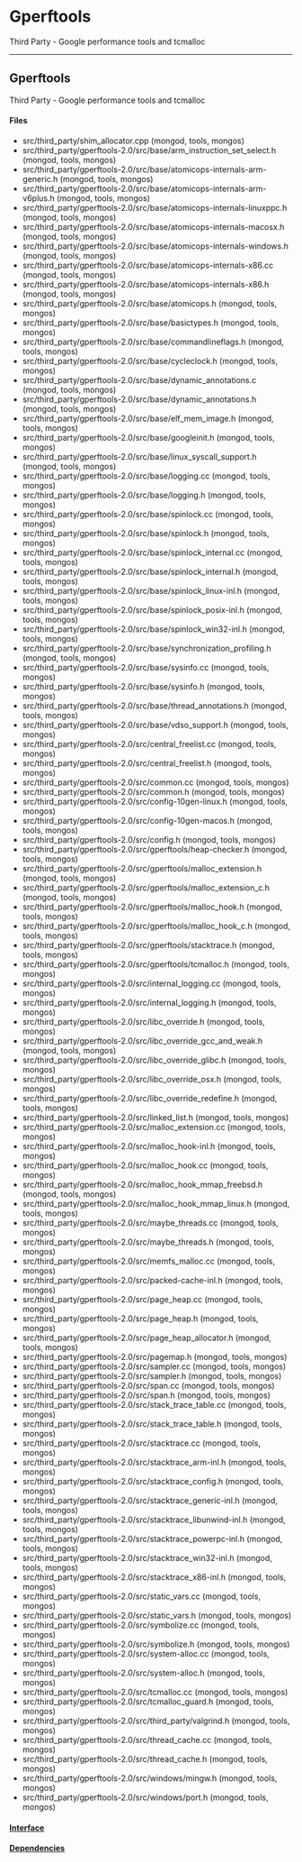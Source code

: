 # Gperftools
Third Party - Google performance tools and tcmalloc


-------------

## Gperftools
Third Party - Google performance tools and tcmalloc

#### Files
- src/third\_party/shim\_allocator.cpp   (mongod, tools, mongos)
- src/third\_party/gperftools-2.0/src/base/arm\_instruction\_set\_select.h   (mongod, tools, mongos)
- src/third\_party/gperftools-2.0/src/base/atomicops-internals-arm-generic.h   (mongod, tools, mongos)
- src/third\_party/gperftools-2.0/src/base/atomicops-internals-arm-v6plus.h   (mongod, tools, mongos)
- src/third\_party/gperftools-2.0/src/base/atomicops-internals-linuxppc.h   (mongod, tools, mongos)
- src/third\_party/gperftools-2.0/src/base/atomicops-internals-macosx.h   (mongod, tools, mongos)
- src/third\_party/gperftools-2.0/src/base/atomicops-internals-windows.h   (mongod, tools, mongos)
- src/third\_party/gperftools-2.0/src/base/atomicops-internals-x86.cc   (mongod, tools, mongos)
- src/third\_party/gperftools-2.0/src/base/atomicops-internals-x86.h   (mongod, tools, mongos)
- src/third\_party/gperftools-2.0/src/base/atomicops.h   (mongod, tools, mongos)
- src/third\_party/gperftools-2.0/src/base/basictypes.h   (mongod, tools, mongos)
- src/third\_party/gperftools-2.0/src/base/commandlineflags.h   (mongod, tools, mongos)
- src/third\_party/gperftools-2.0/src/base/cycleclock.h   (mongod, tools, mongos)
- src/third\_party/gperftools-2.0/src/base/dynamic\_annotations.c   (mongod, tools, mongos)
- src/third\_party/gperftools-2.0/src/base/dynamic\_annotations.h   (mongod, tools, mongos)
- src/third\_party/gperftools-2.0/src/base/elf\_mem\_image.h   (mongod, tools, mongos)
- src/third\_party/gperftools-2.0/src/base/googleinit.h   (mongod, tools, mongos)
- src/third\_party/gperftools-2.0/src/base/linux\_syscall\_support.h   (mongod, tools, mongos)
- src/third\_party/gperftools-2.0/src/base/logging.cc   (mongod, tools, mongos)
- src/third\_party/gperftools-2.0/src/base/logging.h   (mongod, tools, mongos)
- src/third\_party/gperftools-2.0/src/base/spinlock.cc   (mongod, tools, mongos)
- src/third\_party/gperftools-2.0/src/base/spinlock.h   (mongod, tools, mongos)
- src/third\_party/gperftools-2.0/src/base/spinlock\_internal.cc   (mongod, tools, mongos)
- src/third\_party/gperftools-2.0/src/base/spinlock\_internal.h   (mongod, tools, mongos)
- src/third\_party/gperftools-2.0/src/base/spinlock\_linux-inl.h   (mongod, tools, mongos)
- src/third\_party/gperftools-2.0/src/base/spinlock\_posix-inl.h   (mongod, tools, mongos)
- src/third\_party/gperftools-2.0/src/base/spinlock\_win32-inl.h   (mongod, tools, mongos)
- src/third\_party/gperftools-2.0/src/base/synchronization\_profiling.h   (mongod, tools, mongos)
- src/third\_party/gperftools-2.0/src/base/sysinfo.cc   (mongod, tools, mongos)
- src/third\_party/gperftools-2.0/src/base/sysinfo.h   (mongod, tools, mongos)
- src/third\_party/gperftools-2.0/src/base/thread\_annotations.h   (mongod, tools, mongos)
- src/third\_party/gperftools-2.0/src/base/vdso\_support.h   (mongod, tools, mongos)
- src/third\_party/gperftools-2.0/src/central\_freelist.cc   (mongod, tools, mongos)
- src/third\_party/gperftools-2.0/src/central\_freelist.h   (mongod, tools, mongos)
- src/third\_party/gperftools-2.0/src/common.cc   (mongod, tools, mongos)
- src/third\_party/gperftools-2.0/src/common.h   (mongod, tools, mongos)
- src/third\_party/gperftools-2.0/src/config-10gen-linux.h   (mongod, tools, mongos)
- src/third\_party/gperftools-2.0/src/config-10gen-macos.h   (mongod, tools, mongos)
- src/third\_party/gperftools-2.0/src/config.h   (mongod, tools, mongos)
- src/third\_party/gperftools-2.0/src/gperftools/heap-checker.h   (mongod, tools, mongos)
- src/third\_party/gperftools-2.0/src/gperftools/malloc\_extension.h   (mongod, tools, mongos)
- src/third\_party/gperftools-2.0/src/gperftools/malloc\_extension\_c.h   (mongod, tools, mongos)
- src/third\_party/gperftools-2.0/src/gperftools/malloc\_hook.h   (mongod, tools, mongos)
- src/third\_party/gperftools-2.0/src/gperftools/malloc\_hook\_c.h   (mongod, tools, mongos)
- src/third\_party/gperftools-2.0/src/gperftools/stacktrace.h   (mongod, tools, mongos)
- src/third\_party/gperftools-2.0/src/gperftools/tcmalloc.h   (mongod, tools, mongos)
- src/third\_party/gperftools-2.0/src/internal\_logging.cc   (mongod, tools, mongos)
- src/third\_party/gperftools-2.0/src/internal\_logging.h   (mongod, tools, mongos)
- src/third\_party/gperftools-2.0/src/libc\_override.h   (mongod, tools, mongos)
- src/third\_party/gperftools-2.0/src/libc\_override\_gcc\_and\_weak.h   (mongod, tools, mongos)
- src/third\_party/gperftools-2.0/src/libc\_override\_glibc.h   (mongod, tools, mongos)
- src/third\_party/gperftools-2.0/src/libc\_override\_osx.h   (mongod, tools, mongos)
- src/third\_party/gperftools-2.0/src/libc\_override\_redefine.h   (mongod, tools, mongos)
- src/third\_party/gperftools-2.0/src/linked\_list.h   (mongod, tools, mongos)
- src/third\_party/gperftools-2.0/src/malloc\_extension.cc   (mongod, tools, mongos)
- src/third\_party/gperftools-2.0/src/malloc\_hook-inl.h   (mongod, tools, mongos)
- src/third\_party/gperftools-2.0/src/malloc\_hook.cc   (mongod, tools, mongos)
- src/third\_party/gperftools-2.0/src/malloc\_hook\_mmap\_freebsd.h   (mongod, tools, mongos)
- src/third\_party/gperftools-2.0/src/malloc\_hook\_mmap\_linux.h   (mongod, tools, mongos)
- src/third\_party/gperftools-2.0/src/maybe\_threads.cc   (mongod, tools, mongos)
- src/third\_party/gperftools-2.0/src/maybe\_threads.h   (mongod, tools, mongos)
- src/third\_party/gperftools-2.0/src/memfs\_malloc.cc   (mongod, tools, mongos)
- src/third\_party/gperftools-2.0/src/packed-cache-inl.h   (mongod, tools, mongos)
- src/third\_party/gperftools-2.0/src/page\_heap.cc   (mongod, tools, mongos)
- src/third\_party/gperftools-2.0/src/page\_heap.h   (mongod, tools, mongos)
- src/third\_party/gperftools-2.0/src/page\_heap\_allocator.h   (mongod, tools, mongos)
- src/third\_party/gperftools-2.0/src/pagemap.h   (mongod, tools, mongos)
- src/third\_party/gperftools-2.0/src/sampler.cc   (mongod, tools, mongos)
- src/third\_party/gperftools-2.0/src/sampler.h   (mongod, tools, mongos)
- src/third\_party/gperftools-2.0/src/span.cc   (mongod, tools, mongos)
- src/third\_party/gperftools-2.0/src/span.h   (mongod, tools, mongos)
- src/third\_party/gperftools-2.0/src/stack\_trace\_table.cc   (mongod, tools, mongos)
- src/third\_party/gperftools-2.0/src/stack\_trace\_table.h   (mongod, tools, mongos)
- src/third\_party/gperftools-2.0/src/stacktrace.cc   (mongod, tools, mongos)
- src/third\_party/gperftools-2.0/src/stacktrace\_arm-inl.h   (mongod, tools, mongos)
- src/third\_party/gperftools-2.0/src/stacktrace\_config.h   (mongod, tools, mongos)
- src/third\_party/gperftools-2.0/src/stacktrace\_generic-inl.h   (mongod, tools, mongos)
- src/third\_party/gperftools-2.0/src/stacktrace\_libunwind-inl.h   (mongod, tools, mongos)
- src/third\_party/gperftools-2.0/src/stacktrace\_powerpc-inl.h   (mongod, tools, mongos)
- src/third\_party/gperftools-2.0/src/stacktrace\_win32-inl.h   (mongod, tools, mongos)
- src/third\_party/gperftools-2.0/src/stacktrace\_x86-inl.h   (mongod, tools, mongos)
- src/third\_party/gperftools-2.0/src/static\_vars.cc   (mongod, tools, mongos)
- src/third\_party/gperftools-2.0/src/static\_vars.h   (mongod, tools, mongos)
- src/third\_party/gperftools-2.0/src/symbolize.cc   (mongod, tools, mongos)
- src/third\_party/gperftools-2.0/src/symbolize.h   (mongod, tools, mongos)
- src/third\_party/gperftools-2.0/src/system-alloc.cc   (mongod, tools, mongos)
- src/third\_party/gperftools-2.0/src/system-alloc.h   (mongod, tools, mongos)
- src/third\_party/gperftools-2.0/src/tcmalloc.cc   (mongod, tools, mongos)
- src/third\_party/gperftools-2.0/src/tcmalloc\_guard.h   (mongod, tools, mongos)
- src/third\_party/gperftools-2.0/src/third\_party/valgrind.h   (mongod, tools, mongos)
- src/third\_party/gperftools-2.0/src/thread\_cache.cc   (mongod, tools, mongos)
- src/third\_party/gperftools-2.0/src/thread\_cache.h   (mongod, tools, mongos)
- src/third\_party/gperftools-2.0/src/windows/mingw.h   (mongod, tools, mongos)
- src/third\_party/gperftools-2.0/src/windows/port.h   (mongod, tools, mongos)

#### [Interface](interface/0)

#### [Dependencies](dependencies/0)
